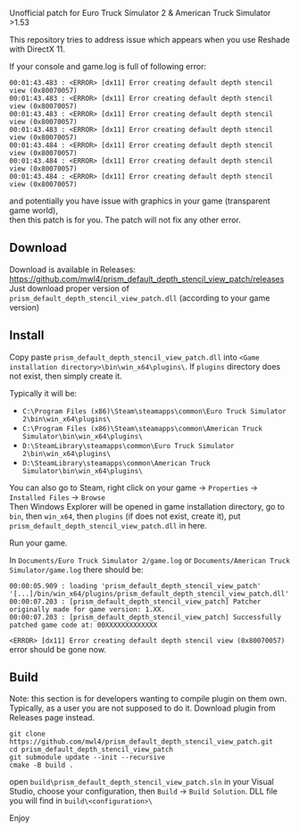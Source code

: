 Unofficial patch for Euro Truck Simulator 2 & American Truck Simulator >1.53

This repository tries to address issue which appears when you use Reshade with DirectX 11.

If your console and game.log is full of following error:
```
00:01:43.483 : <ERROR> [dx11] Error creating default depth stencil view (0x80070057)
00:01:43.483 : <ERROR> [dx11] Error creating default depth stencil view (0x80070057)
00:01:43.483 : <ERROR> [dx11] Error creating default depth stencil view (0x80070057)
00:01:43.483 : <ERROR> [dx11] Error creating default depth stencil view (0x80070057)
00:01:43.484 : <ERROR> [dx11] Error creating default depth stencil view (0x80070057)
00:01:43.484 : <ERROR> [dx11] Error creating default depth stencil view (0x80070057)
00:01:43.484 : <ERROR> [dx11] Error creating default depth stencil view (0x80070057)
```
and potentially you have issue with graphics in your game (transparent game world),  
then this patch is for you. The patch will not fix any other error.

## Download

Download is available in Releases: https://github.com/mwl4/prism_default_depth_stencil_view_patch/releases  
Just download proper version of `prism_default_depth_stencil_view_patch.dll` (according to your game version)

## Install

Copy paste `prism_default_depth_stencil_view_patch.dll` into `<Game installation directory>\bin\win_x64\plugins\`. If `plugins` directory does not exist, then simply create it.

Typically it will be:
- `C:\Program Files (x86)\Steam\steamapps\common\Euro Truck Simulator 2\bin\win_x64\plugins\`
- `C:\Program Files (x86)\Steam\steamapps\common\American Truck Simulator\bin\win_x64\plugins\`
- `D:\SteamLibrary\steamapps\common\Euro Truck Simulator 2\bin\win_x64\plugins\`
- `D:\SteamLibrary\steamapps\common\American Truck Simulator\bin\win_x64\plugins\`

You can also go to Steam, right click on your game -> `Properties` -> `Installed Files` -> `Browse`  
Then Windows Explorer will be opened in game installation directory, go to `bin`, then `win_x64`, then `plugins` (if does not exist, create it), put `prism_default_depth_stencil_view_patch.dll` in here.

Run your game.

In `Documents/Euro Truck Simulator 2/game.log` or `Documents/American Truck Simulator/game.log` there should be:
```
00:00:05.909 : loading 'prism_default_depth_stencil_view_patch' '[...]/bin/win_x64/plugins/prism_default_depth_stencil_view_patch.dll'
00:00:07.203 : [prism_default_depth_stencil_view_patch] Patcher originally made for game version: 1.XX.
00:00:07.203 : [prism_default_depth_stencil_view_patch] Successfully patched game code at: 00XXXXXXXXXXXXX
```

`<ERROR> [dx11] Error creating default depth stencil view (0x80070057)` error should be gone now.

## Build

Note: this section is for developers wanting to compile plugin on them own. Typically, as a user you are not supposed to do it. Download plugin from Releases page instead.

```
git clone https://github.com/mwl4/prism_default_depth_stencil_view_patch.git
cd prism_default_depth_stencil_view_patch
git submodule update --init --recursive
cmake -B build .
```
open `build\prism_default_depth_stencil_view_patch.sln` in your Visual Studio, choose your configuration, then `Build` -> `Build Solution`. DLL file you will find in `build\<configuration>\`

Enjoy
